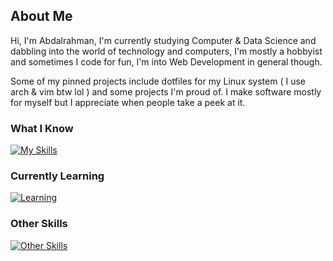 About Me
---
Hi, I'm Abdalrahman, I'm currently studying Computer & Data Science and dabbling into the world of technology and computers, I'm mostly a hobbyist and sometimes I code for fun, I'm into Web Development in general though.

Some of my pinned projects include dotfiles for my Linux system ( I use arch & vim btw lol ) and some projects I'm proud of. I make software mostly for myself but I appreciate when people take a peek at it.

### What I Know
[![My Skills](https://skillicons.dev/icons?i=java,cpp,py,r,bash,js,ts,html,css,bootstrap,tailwind,sass,react,webpack,vite,mysql,git,docker,nextjs,prisma&perline=8)](https://skillicons.dev)

### Currently Learning
[![Learning](https://skillicons.dev/icons?i=nodejs,powershell)](https://skillicons.dev)

### Other Skills
[![Other Skills](https://skillicons.dev/icons?i=ae,figma)](https://skillicons.dev)
